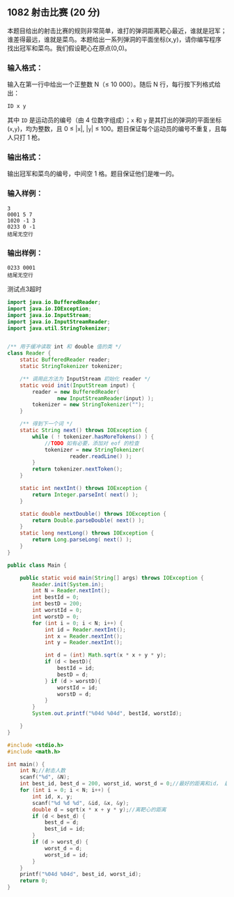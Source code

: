 ## 1082 射击比赛 (20 分)

本题目给出的射击比赛的规则非常简单，谁打的弹洞距离靶心最近，谁就是冠军；谁差得最远，谁就是菜鸟。本题给出一系列弹洞的平面坐标(x,y)，请你编写程序找出冠军和菜鸟。我们假设靶心在原点(0,0)。

### 输入格式：

输入在第一行中给出一个正整数 N（≤ 10 000）。随后 N 行，每行按下列格式给出：

```
ID x y
```

其中 `ID` 是运动员的编号（由 4 位数字组成）；`x` 和 `y` 是其打出的弹洞的平面坐标(`x`,`y`)，均为整数，且 0 ≤ |`x`|, |`y`| ≤ 100。题目保证每个运动员的编号不重复，且每人只打 1 枪。

### 输出格式：

输出冠军和菜鸟的编号，中间空 1 格。题目保证他们是唯一的。

### 输入样例：

```in
3
0001 5 7
1020 -1 3
0233 0 -1
结尾无空行
```

### 输出样例：

```out
0233 0001
结尾无空行
```



测试点3超时

```java
import java.io.BufferedReader;
import java.io.IOException;
import java.io.InputStream;
import java.io.InputStreamReader;
import java.util.StringTokenizer;


/** 用于缓冲读取 int 和 double 值的类 */
class Reader {
    static BufferedReader reader;
    static StringTokenizer tokenizer;

    /** 调用此方法为 InputStream 初始化 reader */
    static void init(InputStream input) {
        reader = new BufferedReader(
                new InputStreamReader(input) );
        tokenizer = new StringTokenizer("");
    }

    /** 得到下一个词 */
    static String next() throws IOException {
        while ( ! tokenizer.hasMoreTokens() ) {
            //TODO 如有必要，添加对 eof 的检查
            tokenizer = new StringTokenizer(
                    reader.readLine() );
        }
        return tokenizer.nextToken();
    }

    static int nextInt() throws IOException {
        return Integer.parseInt( next() );
    }

    static double nextDouble() throws IOException {
        return Double.parseDouble( next() );
    }
    static long nextLong() throws IOException {
        return Long.parseLong( next() );
    }
}

public class Main {

    public static void main(String[] args) throws IOException {
        Reader.init(System.in);
        int N = Reader.nextInt();
        int bestId = 0;
        int bestD = 200;
        int worstId = 0;
        int worstD = 0;
        for (int i = 0; i < N; i++) {
            int id = Reader.nextInt();
            int x = Reader.nextInt();
            int y = Reader.nextInt();

            int d = (int) Math.sqrt(x * x + y * y);
            if (d < bestD){
                bestId = id;
                bestD = d;
            } if (d > worstD){
                worstId = id;
                worstD = d;
            }
        }
        System.out.printf("%04d %04d", bestId, worstId);

    }
}
```



```c
#include <stdio.h>
#include <math.h>

int main() {
	int N;//射击人数
	scanf("%d", &N);
	int best_id, best_d = 200, worst_id, worst_d = 0;//最好的距离和id， 最差的距离和id 
	for (int i = 0; i < N; i++) {
		int id, x, y;
		scanf("%d %d %d", &id, &x, &y);
		double d = sqrt(x * x + y * y);//离靶心的距离 
		if (d < best_d) {
			best_d = d;
			best_id = id;
		} 
		if (d > worst_d) {
			worst_d = d;
			worst_id = id;
		}
	}
	printf("%04d %04d", best_id, worst_id);
	return 0;
}
```

